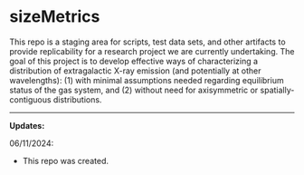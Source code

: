 # sizeMetrics
This repo is a staging area for scripts, test data sets, and other artifacts to provide replicability for a research project we are currently undertaking. The goal of this project is to develop effective ways of characterizing a distribution of extragalactic X-ray emission (and potentially at other wavelengths):
(1) with minimal assumptions needed regarding equilibrium status of the gas system, and 
(2) without need for axisymmetric or spatially-contiguous distributions.

-------------------------------      
**Updates:**

06/11/2024:
- This repo was created.
